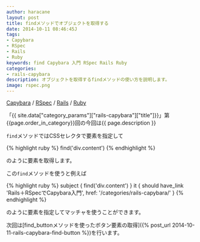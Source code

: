 ```yaml
---
author: haracane
layout: post
title: findメソッドでオブジェクトを取得する
date: 2014-10-11 08:46:45J
tags:
- Capybara
- RSpec
- Rails
- Ruby
keywords: find Capybara 入門 RSpec Rails Ruby
categories:
- rails-capybara
description: オブジェクトを取得するfindメソッドの使い方を説明します。
image: rspec.png
---
```

<!-- tag_links -->
[Capybara](/tags/capybara/) / [RSpec](/tags/rspec/) / [Rails](/tags/rails/) / [Ruby](/tags/ruby/)

<!-- content -->
「{{ site.data["category_params"]["rails-capybara"]["title"]}}」第{{page.order_in_category}}回の今回は{{ page.description }}

`find`メソッドではCSSセレクタで要素を指定して

{% highlight ruby %}
find('div.content')
{% endhighlight %}

のように要素を取得します。

この`find`メソッドを使うと例えば

{% highlight ruby %}
subject { find('div.content') }
it { should have_link 'Rails＋RSpecでCapybara入門', href: '/categories/rails-capybara/' }
{% endhighlight %}

のように要素を指定してマッチャを使うことができます。

次回は[find_buttonメソッドを使ったボタン要素の取得]({% post_url 2014-10-11-rails-capybara-find-button %})を行います。
